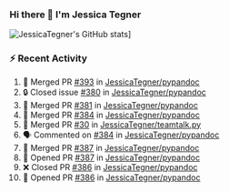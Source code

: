 ### Hi there 👋 I'm Jessica Tegner

![JessicaTegner's GitHub stats](https://github-readme-stats.vercel.app/api?username=jessicategner)]


### :zap: Recent Activity

<!--START_SECTION:activity-->
1. 🎉 Merged PR [#393](https://github.com/JessicaTegner/pypandoc/pull/393) in [JessicaTegner/pypandoc](https://github.com/JessicaTegner/pypandoc)
2. 🔒 Closed issue [#380](https://github.com/JessicaTegner/pypandoc/issues/380) in [JessicaTegner/pypandoc](https://github.com/JessicaTegner/pypandoc)
3. 🎉 Merged PR [#381](https://github.com/JessicaTegner/pypandoc/pull/381) in [JessicaTegner/pypandoc](https://github.com/JessicaTegner/pypandoc)
4. 🎉 Merged PR [#384](https://github.com/JessicaTegner/pypandoc/pull/384) in [JessicaTegner/pypandoc](https://github.com/JessicaTegner/pypandoc)
5. 🎉 Merged PR [#30](https://github.com/JessicaTegner/teamtalk.py/pull/30) in [JessicaTegner/teamtalk.py](https://github.com/JessicaTegner/teamtalk.py)
6. 🗣 Commented on [#384](https://github.com/JessicaTegner/pypandoc/pull/384#issuecomment-2558512200) in [JessicaTegner/pypandoc](https://github.com/JessicaTegner/pypandoc)
7. 🎉 Merged PR [#387](https://github.com/JessicaTegner/pypandoc/pull/387) in [JessicaTegner/pypandoc](https://github.com/JessicaTegner/pypandoc)
8. 💪 Opened PR [#387](https://github.com/JessicaTegner/pypandoc/pull/387) in [JessicaTegner/pypandoc](https://github.com/JessicaTegner/pypandoc)
9. ❌ Closed PR [#386](https://github.com/JessicaTegner/pypandoc/pull/386) in [JessicaTegner/pypandoc](https://github.com/JessicaTegner/pypandoc)
10. 💪 Opened PR [#386](https://github.com/JessicaTegner/pypandoc/pull/386) in [JessicaTegner/pypandoc](https://github.com/JessicaTegner/pypandoc)
<!--END_SECTION:activity-->
